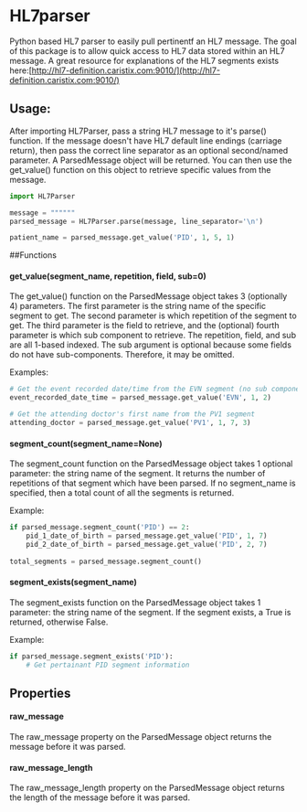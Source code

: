 # HL7parser
Python based HL7 parser to easily pull pertinentf an HL7 message.  The goal of this package is to allow quick access to
HL7 data stored within an HL7 message.  A great resource for explanations of the HL7 segments exists here:[http://hl7-definition.caristix.com:9010/](http://hl7-definition.caristix.com:9010/)

## Usage:
After importing HL7Parser, pass a string HL7 message to it's parse() function. If the message doesn't have HL7 default
line endings (carriage return), then pass the correct line separator as an optional second/named parameter. A
ParsedMessage object will be returned.  You can then use the get_value() function on this object to retrieve
specific values from the message.

```python
import HL7Parser

message = """"""
parsed_message = HL7Parser.parse(message, line_separator='\n')

patient_name = parsed_message.get_value('PID', 1, 5, 1)
```

##Functions
#### get_value(segment_name, repetition, field, sub=0)
The get_value() function on the ParsedMessage object takes 3 (optionally 4) parameters. The first parameter is the
string name of the specific segment to get.  The second parameter is which repetition of the segment to get. The third
parameter is the field to retrieve, and the (optional) fourth parameter is which sub component to retrieve. The
repetition, field, and sub are all 1-based indexed. The sub argument is optional because some fields do not have
sub-components.  Therefore, it may be omitted.

Examples:
```python
# Get the event recorded date/time from the EVN segment (no sub components)
event_recorded_date_time = parsed_message.get_value('EVN', 1, 2)

# Get the attending doctor's first name from the PV1 segment
attending_doctor = parsed_message.get_value('PV1', 1, 7, 3)

```

#### segment_count(segment_name=None)
The segment_count function on the ParsedMessage object takes 1 optional parameter: the string name of the segment.
It returns the number of repetitions of that segment which have been parsed.  If no segment_name is specified, then a
total count of all the segments is returned.

Example:
```python
if parsed_message.segment_count('PID') == 2:
    pid_1_date_of_birth = parsed_message.get_value('PID', 1, 7)
    pid_2_date_of_birth = parsed_message.get_value('PID', 2, 7)
   
total_segments = parsed_message.segment_count()

```

#### segment_exists(segment_name)
The segment_exists function on the ParsedMessage object takes 1 parameter: the string name of the segment.  If the
segment exists, a True is returned, otherwise False.

Example:
```python
if parsed_message.segment_exists('PID'):
    # Get pertainant PID segment information
```

## Properties

#### raw_message
The raw_message property on the ParsedMessage object returns the message before it was parsed.

#### raw_message_length
The raw_message_length property on the ParsedMessage object returns the length of the message before it was parsed.